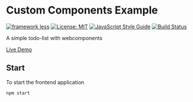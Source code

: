 # Custom Components Example

[![framework less](https://img.shields.io/badge/framework-less-blue.svg)](https://github.com/frameworkless-movement/manifesto)
[![License: MIT](https://img.shields.io/badge/License-MIT-yellow.svg)](https://opensource.org/licenses/MIT)
[![JavaScript Style Guide](https://img.shields.io/badge/code_style-standard-brightgreen.svg)](https://standardjs.com)
[![Build Status](https://travis-ci.org/francesco-strazzullo/custom-components-example.svg?branch=master)](https://travis-ci.org/francesco-strazzullo/custom-components-example)

A simple todo-list with webcomponents

[Live Demo](https://francesco-strazzullo.github.io/custom-components-example/)

## Start

To start the frontend application

    npm start